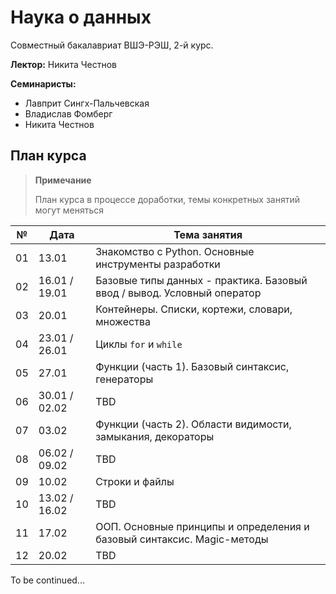 # Наука о данных

Совместный бакалавриат ВШЭ-РЭШ, 2-й курс.

**Лектор:** Никита Честнов

**Семинаристы:**
- Лавприт Сингх-Пальчевская
- Владислав Фомберг
- Никита Честнов

## План курса

>**Примечание**
> 
> План курса в процессе доработки, темы конкретных занятий могут меняться

| №   | Дата          | Тема занятия                                                            |
|-----|---------------|-------------------------------------------------------------------------|
| 01  | 13.01         | Знакомство с Python. Основные инструменты разработки                    |
| 02  | 16.01 / 19.01 | Базовые типы данных - практика. Базовый ввод / вывод. Условный оператор |
| 03  | 20.01         | Контейнеры. Списки, кортежи, словари, множества                         |
| 04  | 23.01 / 26.01 | Циклы `for` и `while`                                                   |
| 05  | 27.01         | Функции (часть 1). Базовый синтаксис, генераторы                        |
| 06  | 30.01 / 02.02 | TBD                                                                     |
| 07  | 03.02         | Функции (часть 2). Области видимости, замыкания, декораторы             |
| 08  | 06.02 / 09.02 | TBD                                                                     |
| 09  | 10.02         | Строки и файлы                                                          |
| 10  | 13.02 / 16.02 | TBD                                                                     |
| 11  | 17.02         | ООП. Основные принципы и определения и базовый синтаксис. Magic-методы  |
| 12  | 20.02         | TBD                                                                     |

To be continued...